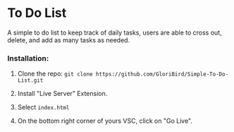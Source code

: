 <h1>To Do List</h1>

A simple to do list to keep track of daily tasks, users are able to cross out, delete, and add as many tasks as needed.

<h3>Installation:</h3>
 <ol>
  <li>
    <p>Clone the repo: <code>git clone https://github.com/GloriBird/Simple-To-Do-List.git</code>
</p>
  </li>
  <li>
    <p>Install "Live Server" Extension.</p>
  </li>
  <li>
    <p>Select <code>index.html</code></p>
  </li>
   <li>
    <p>On the bottom right corner of yours VSC, click on "Go Live".</p>
  </li>
</ol> 
  
